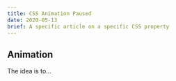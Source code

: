 ```yaml
---
title: CSS Animation Paused
date: 2020-05-13
brief: A specific article on a specific CSS property
---
```


## Animation

The idea is to...
